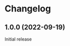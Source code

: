 # Changelog
<!--
	Placeholder for the next version (at the beginning of the line):
	## __WORK IN PROGRESS__
-->
## 1.0.0 (2022-09-19)
Initial release
